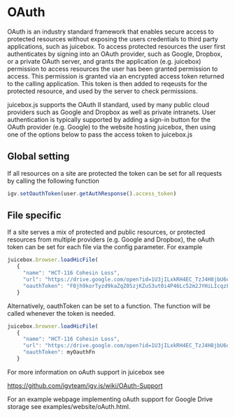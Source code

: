 # OAuth

OAuth is an industry standard framework that enables secure access to
protected resources without exposing the users credentials to third
party applications, such as juicebox.  To access protected resources
the user first authenticates by signing into an OAuth provider, such
as Google, Dropbox, or a private OAuth server, and grants the application
(e.g. juicebox) permission to access resources the user has been
granted permission to access.  This permission is granted via an
encrypted access token returned to the calling application.   This token
is then added to reqeusts for the protected resource, and used by
the server to check permissions.

juicebox.js supports the OAuth II standard,  used by many public
cloud providers such as Google and Dropbox as well as private
intranets.   User authentication is typically supported by adding
a sign-in button for the OAuth provider (e.g. Google)  to the website
hosting juicebox,  then using one of the options below to pass
the access token to juicebox.js

## Global setting

If all resources on a site are protected the token can be set for
all requests by calling the following function

```js
igv.setOauthToken(user.getAuthResponse().access_token)
```

## File specific

If a site serves a mix of protected and public resources,  or protected
resources from multiple providers (e.g. Google and Dropbox),  the
oAuth token can be set for each file via the config parameter.  For example

```js
juicebox.browser.loadHicFile(
   {
     "name": "HCT-116 Cohesin Loss",
     "url": "https://drive.google.com/open?id=1U3jILxkRH4EC_TzJ4H8jbU6o36eUfMoa",
     "oauthToken": "F0jh9korTyzd9kaZqZ0SzjKZuS3ut0i4P46Lc52m2JYHiLIcqzFAumpyxshU9mMQ13gJHtxD2fy"
   }
```

Alternatively,  oauthToken can be set to a function.  The function will be called whenever
the token is needed.

```js
juicebox.browser.loadHicFile(
   {
     "name": "HCT-116 Cohesin Loss",
     "url": "https://drive.google.com/open?id=1U3jILxkRH4EC_TzJ4H8jbU6o36eUfMoa",
     "oauthToken": myOauthFn
   }
```

For more information on oAuth support in juicebox see

https://github.com/igvteam/igv.js/wiki/OAuth-Support

For an example webpage implementing oAuth support for Google Drive storage see examples/website/oAuth.html.



